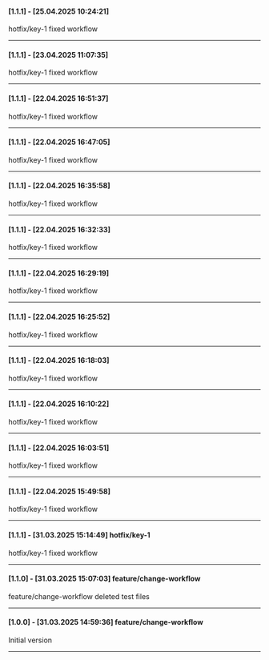 #### [1.1.1] - [25.04.2025 10:24:21]     
hotfix/key-1 fixed workflow

---
#### [1.1.1] - [23.04.2025 11:07:35]     
hotfix/key-1 fixed workflow

---
#### [1.1.1] - [22.04.2025 16:51:37]     
hotfix/key-1 fixed workflow

---
#### [1.1.1] - [22.04.2025 16:47:05]     
hotfix/key-1 fixed workflow

---
#### [1.1.1] - [22.04.2025 16:35:58]     
hotfix/key-1 fixed workflow

---
#### [1.1.1] - [22.04.2025 16:32:33]     
hotfix/key-1 fixed workflow

---
#### [1.1.1] - [22.04.2025 16:29:19]     
hotfix/key-1 fixed workflow

---
#### [1.1.1] - [22.04.2025 16:25:52]     
hotfix/key-1 fixed workflow

---
#### [1.1.1] - [22.04.2025 16:18:03]     
hotfix/key-1 fixed workflow

---
#### [1.1.1] - [22.04.2025 16:10:22]     
hotfix/key-1 fixed workflow

---
#### [1.1.1] - [22.04.2025 16:03:51]     
hotfix/key-1 fixed workflow

---
#### [1.1.1] - [22.04.2025 15:49:58]     
hotfix/key-1 fixed workflow

---
#### [1.1.1] - [31.03.2025 15:14:49]    hotfix/key-1 
hotfix/key-1 fixed workflow

---
#### [1.1.0] - [31.03.2025 15:07:03]    feature/change-workflow 
feature/change-workflow deleted test files

---
#### [1.0.0] - [31.03.2025 14:59:36]    feature/change-workflow 
Initial version

---

